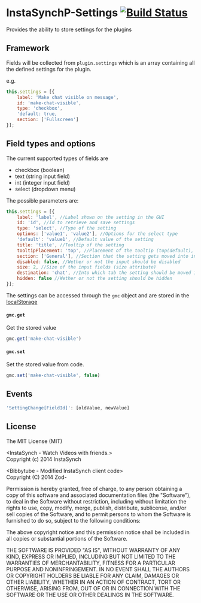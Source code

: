 InstaSynchP-Settings [![Build Status](https://travis-ci.org/Zod-/InstaSynchP-Settings.svg?branch=master)](https://travis-ci.org/Zod-/InstaSynchP-Settings)
====================

Provides the ability to store settings for the plugins

Framework
------
Fields will be collected from `plugin.settings` which is an array containing all the defined settings for the plugin.

e.g.

```javascript
this.settings = [{
    label: 'Make chat visible on message',
    id: 'make-chat-visible',
    type: 'checkbox',
    'default: true,
    section: ['Fullscreen']
}];
```

Field types and options
------

The current supported types of fields are
* checkbox (boolean)
* text (string input field)
* int (integer input field)
* select (dropdown menu)

The possible parameters are:
```javascript
this.settings = [{
    label: 'label', //Label shown on the setting in the GUI
    id: 'id', //Id to retrieve and save settings
    type: 'select', //Type of the setting
    options: ['value1', 'value2'], //Options for the select type
    'default': 'value1', //Default value of the setting
    title: 'title', //Tooltip of the setting
    tooltipPlacement: 'top', //Placement of the tooltip (top(default), bottom, left, right)
    section: ['General'], //Section that the setting gets moved into in the GUI
    disabled: false, //Wether or not the input should be disabled
    size: 2, //Size of the input fields (size attribute)
    destination: 'chat', //Into which tab the setting should be moved into (chat(default), playlist, plugin)
    hidden: false //Wether or not the setting should be hidden
}];
```



The settings can be accessed through the `gmc` object and are stored in the [localStorage](http://www.w3schools.com/html/html5_webstorage.asp)

#### `gmc.get`
Get the stored value
```javascript
gmc.get('make-chat-visible')
```
#### `gmc.set`
Set the stored value from code.


```javascript
gmc.set('make-chat-visible', false)
```

Events
------
```javascript
'SettingChange[FieldId]': [oldValue, newValue]
```

License
-----------
The MIT License (MIT)<br>

&lt;InstaSynch - Watch Videos with friends.&gt;<br>
Copyright (c) 2014 InstaSynch

&lt;Bibbytube - Modified InstaSynch client code&gt;<br>
Copyright (C) 2014  Zod-

Permission is hereby granted, free of charge, to any person obtaining a copy
of this software and associated documentation files (the "Software"), to deal
in the Software without restriction, including without limitation the rights
to use, copy, modify, merge, publish, distribute, sublicense, and/or sell
copies of the Software, and to permit persons to whom the Software is
furnished to do so, subject to the following conditions:

The above copyright notice and this permission notice shall be included in all
copies or substantial portions of the Software.

THE SOFTWARE IS PROVIDED "AS IS", WITHOUT WARRANTY OF ANY KIND, EXPRESS OR
IMPLIED, INCLUDING BUT NOT LIMITED TO THE WARRANTIES OF MERCHANTABILITY,
FITNESS FOR A PARTICULAR PURPOSE AND NONINFRINGEMENT. IN NO EVENT SHALL THE
AUTHORS OR COPYRIGHT HOLDERS BE LIABLE FOR ANY CLAIM, DAMAGES OR OTHER
LIABILITY, WHETHER IN AN ACTION OF CONTRACT, TORT OR OTHERWISE, ARISING FROM,
OUT OF OR IN CONNECTION WITH THE SOFTWARE OR THE USE OR OTHER DEALINGS IN THE
SOFTWARE.

